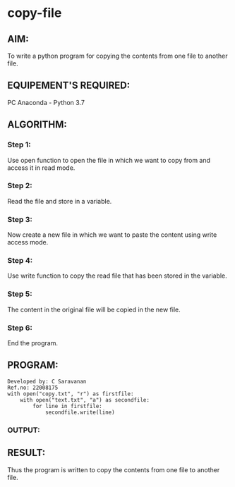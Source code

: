 # copy-file
## AIM:
To write a python program for copying the contents from one file to another file.
## EQUIPEMENT'S REQUIRED: 
PC
Anaconda - Python 3.7
## ALGORITHM: 
### Step 1:
Use open function to open the file in which we want to copy from and access it in read mode.

### Step 2: 
Read the file and store in a variable.

### Step 3: 
Now create a new file in which we want to paste the content using write access mode.

### Step 4:  
Use write function to copy the read file that has been stored in the variable.



### Step 5: 
The content in the original file will be copied in the new file.



### Step 6: 
End the program.

## PROGRAM:
```
Developed by: C Saravanan
Ref.no: 22008175
with open("copy.txt", "r") as firstfile:
    with open("text.txt", "a") as secondfile:
        for line in firstfile:
            secondfile.write(line)
```

### OUTPUT:

## RESULT:
Thus the program is written to copy the contents from one file to another file.
